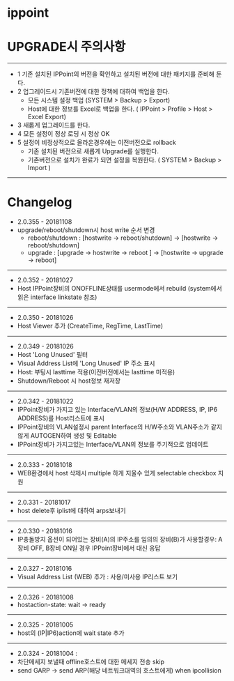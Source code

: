 # ippoint
# UPGRADE시 주의사항
-----
* 1 기존 설치된 IPPoint의 버전을 확인하고 설치된 버전에 대한 패키지를 준비해 둔다.
* 2 업그레이드시 기존버전에 대한 정책에 대하여 백업을 한다. 
    * 모든 시스템 설정 백업 (SYSTEM >  Backup > Export) 
    * Host에 대한 정보를 Excel로 백업을 한다. ( IPPoint > Profile > Host > Excel Export)
* 3 새롭게 업그레이드를 한다. 
* 4 모든 설정이 정상 로딩 시 정상 OK
* 5 설정이 비정상적으로 올라온경우에는 이전버전으로 rollback
    * 기존 설치된 버전으로 새롭게 Upgrade를 실행한다. 
    * 기존버전으로 설치가 완료가 되면 설정을 복원한다. ( SYSTEM > Backup > Import )
-----
# Changelog
* 2.0.355 - 20181108
* upgrade/reboot/shutdown시 host write 순서 변경
    * reboot/shutdown : [hostwrite -> reboot/shutdown] -> [hostwrite -> reboot/shutdown]
    * upgrade : [upgrade -> hostwrite -> reboot ] -> [hostwrite -> upgrade -> reboot]
-----
* 2.0.352 - 20181027
 * Host IPPoint장비의 ONOFFLINE상태를 usermode에서 rebuild 
   (system에서 읽은 interface linkstate 참조)
-----
* 2.0.350 - 20181026
 * Host Viewer 추가 (CreateTime, RegTime, LastTime)
-----
* 2.0.349 - 20181026
 * Host 'Long Unused' 필터 
 * Visual Address List에 'Long Unused' IP 주소 표시
 * Host: 부팅시 lasttime 적용(이전버전에서는 lasttime 미적용)
 * Shutdown/Reboot 시 host정보 재저장
-----
* 2.0.342 - 20181022
 * IPPoint장비가 가지고 있는 Interface/VLAN의 정보(H/W ADDRESS, IP, IP6 ADDRESS)를 Host리스트에 표시
 * IPPoint장비의 VLAN설정시 parent Interface의 H/W주소와 VLAN주소가 같지 않게 AUTOGEN하여 생성 및 Editable
 * IPPoint장비가 가지고있는 Interface/VLAN의 정보를 주기적으로 업데이트
-----
* 2.0.333 - 20181018
 * WEB환경에서 host 삭제시 multiple 하게 지울수 있게 selectable checkbox 지원
-----
* 2.0.331 - 20181017
 * host delete후 iplist에 대하여 arps보내기
-----
* 2.0.330 - 20181016
 * IP충돌방지 옵션이 되어있는 장비(A)의 IP주소를 임의의 장비(B)가 사용할경우: A장비 OFF, B장비 ON일 경우 IPPoint장비에서 대신 응답
-----
* 2.0.327 - 20181016
 * Visual Address List (WEB) 추가 : 사용/미사용 IP리스트 보기 
-----
* 2.0.326 - 20181008
 * hostaction-state: wait -> ready
-----
* 2.0.325 - 20181005
 * host의 (IP|IP6)action에 wait state 추가
-----
* 2.0.324 - 20181004 : 
 * 차단메세지 보낼때 offline호스트에 대한 메세지 전송 skip
 * send GARP -> send ARP(해당 네트워크대역의 호스트에게) when ipcollision


